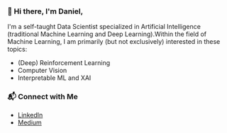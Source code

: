 ### 👋 Hi there, I'm Daniel,

I'm a self-taught Data Scientist specialized in Artificial Intelligence (traditional Machine Learning and Deep Learning).Within the field of Machine Learning, I am primarily (but not exclusively) interested in these topics:
* (Deep) Reinforcement Learning
* Computer Vision
* Interpretable ML and XAI

### 📬 Connect with Me
* [LinkedIn](https://www.linkedin.com/in/danielkleine5)
* [Medium](https://dkleine.medium.com/)
